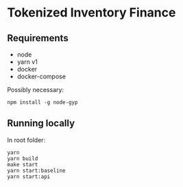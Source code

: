 # Tokenized Inventory Finance

## Requirements

- node
- yarn v1
- docker
- docker-compose

Possibly necessary:

```
npm install -g node-gyp
```

## Running locally

In root folder:

```
yarn
yarn build
make start
yarn start:baseline
yarn start:api
```
